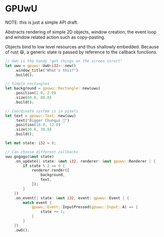 # GPUwU

NOTE: this is just a simple API draft.

Abstracts rendering of simple 2D objects, window creation,
the event loop and window related action such as copy-pasting.

Objects bind to low level resources and thus shallowly embedded.
Because of rust 😆, a generic state is passed by reference to the callback
functions.

```rust
// UwU is the handy "get things on the screen struct"
let uwu = gpuwu::UwU<i32>::new()
    .window_title("What's this?")
    .build();

// Simple rectangles
let background = gpuwu::Rectangle::new(uwu)
    .position(2.0, 2.0)
    .size(60.0, 80.0)
    .build();

// Coordinate system is in pixels
let text = gpuwu::Text::new(uwu)
    .text("Bigger Chungus 🐰")
    .position(10.0, 12.0)
    .size(30.0, 30.0)
    .build();

let mut state: i32 = 0;

// Can choose different callbacks
uwu.gogogo(&mut state)
    .on_update(| state: &mut i32, renderer: &mut gpuwu::Renderer | {
        if state % 2 == 0 {
            renderer.render([
                background,
                text,
            ]);
        }
    })
    .on_event(| state: &mut i32, event: gpuwu::Event | {
        match event {
            gpuwu::Event::InputPressed(gpuwu::Input::A) => {
                state += 1;
            }
        }
    })
    .owO();
```


